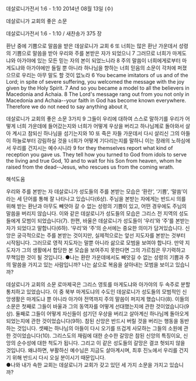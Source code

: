 데살로니가전서 1:6 - 1:10 
2014년 08월 13일 (수)

데살로니가 교회의 좋은 소문



데살로니가전서 1:6 - 1:10 / 새찬송가 375 장


환난 중에 기쁨으로 말씀을 받은 데살로니가 교회
6 또 너희는 많은 환난 가운데서 성령의 기쁨으로 말씀을 받아 우리와 주를 본받은 자가 되었으니 7 그러므로 너희가 마게도냐와 아가야에 있는 모든 믿는 자의 본이 되었느니라 8 주의 말씀이 너희에게로부터 마게도냐와 아가야에만 들릴 뿐 아니라 하나님을 향하는 너희 믿음의 소문이 각처에 퍼졌으므로 우리는 아무 말도 할 것이 없노라
6 You became imitators of us and of the Lord; in spite of severe suffering, you welcomed the message with the joy given by the Holy Spirit. 7 And so you became a model to all the believers in Macedonia and Achaia. 8 The Lord's message rang out from you not only in Macedonia and Achaia--your faith in God has become known everywhere. Therefore we do not need to say anything about it,   

데살로니가 교회의 좋은 소문 3가지 
9 그들이 우리에 대하여 스스로 말하기를 우리가 어떻게 너희 가운데에 들어갔는지와 너희가 어떻게 우상을 버리고 하나님께로 돌아와서 살아 계시고 참되신 하나님을 섬기는지와 10 또 죽은 자들 가운데서 다시 살리신 그의 아들이 하늘로부터 강림하실 것을 너희가 어떻게 기다리는지를 말하니 이는 장래의 노하심에서 우리를 건지시는 예수시니라
9 for they themselves report what kind of reception you gave us. They tell how you turned to God from idols to serve the living and true God, 10 and to wait for his Son from heaven, whom he raised from the dead--Jesus, who rescues us from the coming wrath.

해석도움





우리와 주를 본받는 자 
데살로니가 성도들의 주를 본받는 모습은 ‘환란’, ‘기쁨’, ‘말씀’이라는 세 단어를 통해 잘 나타나고 있습니다(6상). 주님을 본받는 자에게는 반드시 의를 위해 받는 환난과 아무도 빼앗아 갈 수 없는 성령의 기쁨이 있고, 어떤 경우에도 주님의 말씀을 버리지 않습니다. 이와 같은 데살로니가 성도들의 모습은 그리스 전 지역의 성도들에게 모범이 되었습니다(7). 한편, 바울은 데살로니가 성도들이 ‘우리’와 ‘주’를 본받는 자가 되었다고 말합니다(6하). ‘우리’와 ‘주’의 순서에는 중요한 의미가 담겨있습니다. 신앙은 궁극적으로는 주를 본받는 것이지만, 실제적으로는 앞선 지도자를 본받는 것부터 시작됩니다. 그러므로 영적 지도자는 말뿐 아니라 삶으로 모범을 보여야 합니다. 만약 지도자가 그의 생활에서 합당한 본 모습을 보여주지 못한다면 그의 가르침은 무기력하고 무책임한 것이 될 것입니다. 
●나는 환란 가운데에서도 빼앗길 수 없는 성령의 기쁨과 주의 말씀을 가지고 있는 사람입니까? 나는 삶으로 복음을 살아내는 모범을 보이고 있습니까?

데살로니가 교회의 소문
로마제국은 그리스 영토를 마게도냐와 아가야의 두 속주로 분할통치하고 있었습니다. 이 중 북부 마게도냐의 수도인 데살로니가 성도들의 모범적인 신앙생활은 마게도냐 뿐 아니라 아가야 전역까지 주의 말씀이 퍼지게 했습니다(8). 이들의 소문은 첫째로 그들이 바울과 그의 동역자를 어떻게 선대했는지에 관한 것이었습니다(9상). 둘째로 그들이 어떻게 자신들이 섬기던 우상을 버리고 살아계신 하나님께 돌아오게 되었는지에 관한 것이었습니다(9하). 참된 신앙은 반드시 버릴 것을 버리는 행동을 동반하는 것입니다. 셋째는 하나님의 아들이 다시 오기를 뜨겁게 사모하는 그들의 소원에 관한 것이었습니다(10). 그리스도의 재림에 대한 순수한 갈망은 참된 신앙의 특징이요, 신앙의 순수성에 대한 척도가 됩니다. 그리고 이 같은 성도들의 갈망은 결코 헛되지 않을 것입니다. 왜냐하면, 부활하신 예수님은 지금도 살아계시며, 최후 진노에서 우리를 건지기 위해 반드시 다시 오실 분이시기 때문입니다.  
●나와 내가 속한 교회는 데살로니가 교회가 갖고 있던 세 가지 소문을 가지고 있습니까?